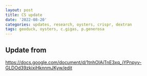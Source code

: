 ```yaml
---
layout: post
title: CS update
date: '2022-08-20'
categories: updates, research, oysters, crispr, dextran
tags: geoduck, oysters, c.gigas, p.generosa
---
```



## Update from 

https://docs.google.com/document/d/1tnhOlAjTnE3xq_jYPnpyv-GLDOd39zkixiHknnmJKyw/edit
